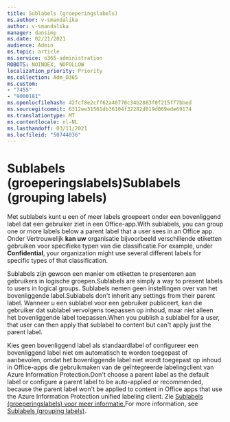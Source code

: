 ```yaml
---
title: Sublabels (groeperingslabels)
ms.author: v-smandalika
author: v-smandalika
manager: dansimp
ms.date: 02/21/2021
audience: Admin
ms.topic: article
ms.service: o365-administration
ROBOTS: NOINDEX, NOFOLLOW
localization_priority: Priority
ms.collection: Adm_O365
ms.custom:
- "7455"
- "9000181"
ms.openlocfilehash: 42fcf8e2cff62a40770c34b2883f0f215ff7bbed
ms.sourcegitcommit: 6312ee31561db36104f32282d019d069ede69174
ms.translationtype: MT
ms.contentlocale: nl-NL
ms.lasthandoff: 03/11/2021
ms.locfileid: "50744036"
---
```

# <a name="sublabels-grouping-labels"></a><span data-ttu-id="16962-102">Sublabels (groeperingslabels)</span><span class="sxs-lookup"><span data-stu-id="16962-102">Sublabels (grouping labels)</span></span>

<span data-ttu-id="16962-103">Met sublabels kunt u een of meer labels groepeert onder een bovenliggend label dat een gebruiker ziet in een Office-app.</span><span class="sxs-lookup"><span data-stu-id="16962-103">With sublabels, you can group one or more labels below a parent label that a user sees in an Office app.</span></span> <span data-ttu-id="16962-104">Onder Vertrouwelijk **kan uw** organisatie bijvoorbeeld verschillende etiketten gebruiken voor specifieke typen van die classificatie.</span><span class="sxs-lookup"><span data-stu-id="16962-104">For example, under **Confidential**, your organization might use several different labels for specific types of that classification.</span></span>

<span data-ttu-id="16962-105">Sublabels zijn gewoon een manier om etiketten te presenteren aan gebruikers in logische groepen.</span><span class="sxs-lookup"><span data-stu-id="16962-105">Sublabels are simply a way to present labels to users in logical groups.</span></span> <span data-ttu-id="16962-106">Sublabels nemen geen instellingen over van het bovenliggende label.</span><span class="sxs-lookup"><span data-stu-id="16962-106">Sublabels don't inherit any settings from their parent label.</span></span> <span data-ttu-id="16962-107">Wanneer u een sublabel voor een gebruiker publiceert, kan die gebruiker dat sublabel vervolgens toepassen op inhoud, maar niet alleen het bovenliggende label toepassen.</span><span class="sxs-lookup"><span data-stu-id="16962-107">When you publish a sublabel for a user, that user can then apply that sublabel to content but can't apply just the parent label.</span></span>

<span data-ttu-id="16962-108">Kies geen bovenliggend label als standaardlabel of configureer een bovenliggend label niet om automatisch te worden toegepast of aanbevolen, omdat het bovenliggende label niet wordt toegepast op inhoud in Office-apps die gebruikmaken van de geïntegreerde labelingclient van Azure Information Protection.</span><span class="sxs-lookup"><span data-stu-id="16962-108">Don't choose a parent label as the default label or configure a parent label to be auto-applied or recommended, because the parent label won't be applied to content in Office apps that use the Azure Information Protection unified labeling client.</span></span> <span data-ttu-id="16962-109">Zie [Sublabels (groeperingslabels) voor meer informatie.](https://docs.microsoft.com/microsoft-365/compliance/sensitivity-labels)</span><span class="sxs-lookup"><span data-stu-id="16962-109">For more information, see [Sublabels (grouping labels)](https://docs.microsoft.com/microsoft-365/compliance/sensitivity-labels).</span></span>